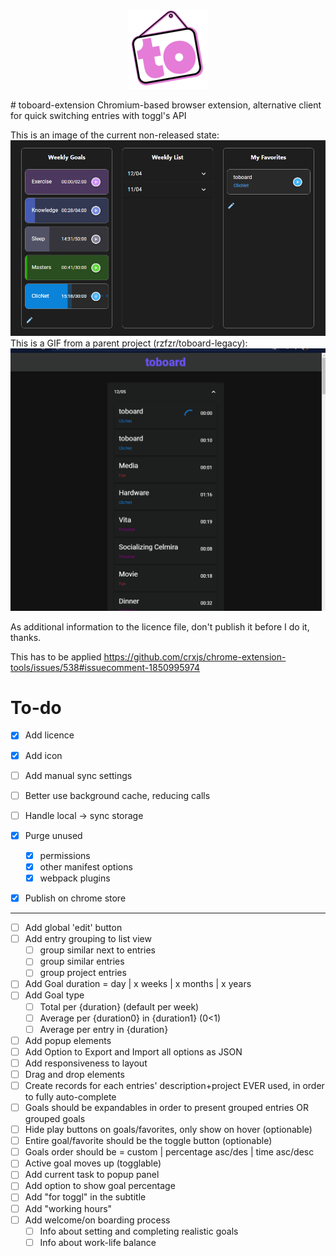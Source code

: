 <p align="center">
  <img src="https://github.com/rzfzr/toboard-extension/blob/main/public/icons/128.png">
</p>
# toboard-extension
Chromium-based browser extension, alternative client for quick switching entries with toggl's API

This is an image of the current non-released state:
![dashboard](https://github.com/rzfzr/toboard-extension/blob/main/media/newtab.png)
This is a GIF from a parent project (rzfzr/toboard-legacy):
![dashboard](https://github.com/rzfzr/toboard-legacy/blob/main/screenshots/toboard.gif)

As additional information to the licence file, don't publish it before I do it, thanks.

This has to be applied <https://github.com/crxjs/chrome-extension-tools/issues/538#issuecomment-1850995974>

# To-do

- [x] Add licence
- [x] Add icon
- [ ] Add manual sync settings

- [ ] Better use background cache, reducing calls
- [ ] Handle local -> sync storage

- [x] Purge unused
  - [x] permissions
  - [X] other manifest options
  - [x] webpack plugins

- [x] Publish on chrome store

---

- [ ] Add global 'edit' button
- [ ] Add entry grouping to list view
  - [ ] group similar next to entries
  - [ ] group similar entries
  - [ ] group project entries

- [ ] Add Goal duration = day | x weeks | x months | x years
- [ ] Add Goal type
  - [ ] Total per {duration} (default per week)
  - [ ] Average per {duration0} in {duration1} (0<1)
  - [ ] Average per entry in {duration}

- [ ] Add popup elements
- [ ] Add Option to Export and Import all options as JSON
- [ ] Add responsiveness to layout
- [ ] Drag and drop elements
- [ ] Create records for each entries' description+project EVER used, in order to fully auto-complete
- [ ] Goals should be expandables in order to present grouped entries OR grouped goals
- [ ] Hide play buttons on goals/favorites, only show on hover (optionable)
- [ ] Entire goal/favorite should be the toggle button (optionable)
- [ ] Goals order should be = custom | percentage asc/des | time asc/desc
- [ ] Active goal moves up (togglable)
- [ ] Add current task to popup panel
- [ ] Add option to show goal percentage
- [ ] Add "for toggl" in the subtitle
- [ ] Add "working hours"
- [ ] Add welcome/on boarding process
  - [ ] Info about setting and completing realistic goals
  - [ ] Info about work-life balance

